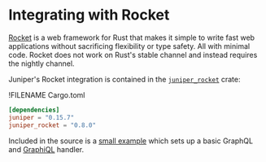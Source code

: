# Integrating with Rocket

[Rocket] is a web framework for Rust that makes it simple to write fast web applications without sacrificing flexibility or type safety. All with minimal code. Rocket
does not work on Rust's stable channel and instead requires the nightly
channel.

Juniper's Rocket integration is contained in the [`juniper_rocket`][juniper_rocket] crate:

!FILENAME Cargo.toml

```toml
[dependencies]
juniper = "0.15.7"
juniper_rocket = "0.8.0"
```

Included in the source is a [small example][example] which sets up a basic GraphQL and [GraphiQL] handler.

[graphiql]: https://github.com/graphql/graphiql
[rocket]: https://rocket.rs/
[juniper_rocket]: https://github.com/graphql-rust/juniper/tree/master/juniper_rocket
[example]: https://github.com/graphql-rust/juniper/blob/master/juniper_rocket/examples/rocket_server.rs
